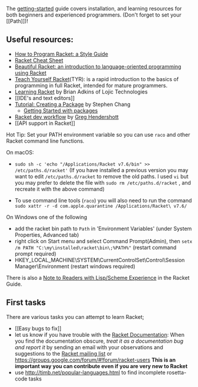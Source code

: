The [getting-started](https://docs.racket-lang.org/getting-started/index.html) guide covers installation, and learning resources for both beginners and experienced programmers. (Don't forget to set your [[Path]])!

## Useful resources:  
* [How to Program Racket: a Style Guide](http://docs.racket-lang.org/style/index.html)
* [Racket Cheat Sheet](http://docs.racket-lang.org/racket-cheat/index.html) 
* [Beautiful Racket: an intro­duc­tion to language-oriented program­ming using Racket](https://beautifulracket.com) 
* [Teach Yourself Racket](https://cs.uwaterloo.ca/~plragde/flaneries/TYR/)(TYR): is a rapid introduction to the basics of programming in full Racket, intended for mature programmers.  
* [Learning Racket](https://github.com/lojic/LearningRacket) by Brian Adkins of Lojic Technologies
* [[IDE's and text editors]] 
* [Tutorial: Creating a Package](https://blog.racket-lang.org/2017/10/tutorial-creating-a-package.html) by Stephen Chang
  * [Getting Started with packages](https://docs.racket-lang.org/pkg/getting-started.html)
* [Racket dev workflow](https://www.greghendershott.com/2014/11/racket-workflow.html) by [Greg Hendershott](https://www.greghendershott.com/index.html)
* [[API support in Racket]]

Hot Tip: Set your PATH environment variable so you can use `raco` and other Racket command line functions.

On macOS:

* `sudo sh -c 'echo "/Applications/Racket v7.6/bin" >> /etc/paths.d/racket'`
  (If you have installed a previous version you may want to edit `/etc/paths.d/racket` to remove the old paths. I used `vi` but you may prefer to delete the file with `sudo rm /etc/paths.d/racket` , and recreate it with the above command)

* To use command line tools (`raco`) you will also need to run the command `sudo xattr -r -d com.apple.quarantine /Applications/Racket\ v7.6/`  

On Windows one of the following 
 * add the racket bin path to `Path` in 'Envi­ron­ment Vari­ables' (under System Properties, Advanced tab)
 * right click on Start menu and select Command Prompt(Admin), then `setx /m PATH "C:\my\installed\racket\bin\;%PATH%"` (restart command prompt required)
 * HKEY_LOCAL_MACHINE\SYSTEM\CurrentControlSet\Control\Session Manager\Environment (restart windows required)

There is also a [Note to Readers with Lisp/Scheme Experience](https://docs.racket-lang.org/guide/intro.html#%28part._use-module%29) in the Racket Guide.

## First tasks 
There are various tasks you can attempt to learn Racket; 
* [[Easy bugs to fix]]
* let us know if you have trouble with the [Racket Documentation](https://docs.racket-lang.org): When you find the documentation obscure, _treat it as a documentation bug and report it_ by sending an email with your observations and suggestions to the [Racket mailing list](https://lists.racket-lang.org) or  https://groups.google.com/forum/#!forum/racket-users **This is an important way you can contribute even if you are very new to Racket**
* use http://timb.net/popular-languages.html to find incomplete rosetta-code tasks